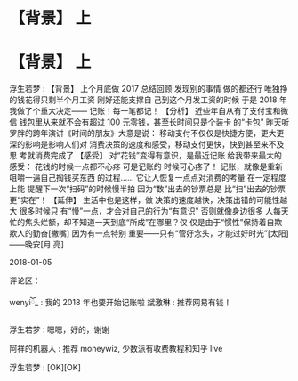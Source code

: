 # 【背景】 上

# 【背景】 上

浮生若梦 : 【背景】 上个月底做 2017 总结回顾 发现别的事情 做的都还行 唯独挣的钱花得只剩半个月工资 刚好还能支撑自 己到这个月发工资的时候 于是 2018 年我做了个重大决定—— 记账！每一笔都记！ 【分析】 近些年自从有了支付宝和微信 钱包里从来就不会有超过 100 元零钱，甚至长时间只是个装卡 的“卡包” 昨天听罗胖的跨年演讲《时间的朋友》大意是说： 移动支付不仅仅是快捷方便，更大更深的影响是影响人们对 消费决策的速度和感受，移动支付更快，快到甚至来不及思 考就消费完成了 【感受】 对“花钱”变得有意识，是最近记账 给我带来最大的感受： 花钱的时候一点都不心疼 可是记账的 时候可心疼了！ 记账，就像是重新咀嚼一遍自己掏钱买东西 的过程…… 它让人恢复一点点对消费的考量 在一定程度上能 提醒下一次“扫码”的时候慢半拍 因为“数”出去的钞票总是 比“扫”出去的钞票更“实在”！ 【延伸】 生活中也是这样，做 决策的速度越快，决策出错的可能性越大 很多时候只 有“慢”一点，才会对自己的行为“有意识” 否则就像身边很多 人每天忙的焦头烂额，却不知道一天到底“所成”在哪里？仅 仅是由于“惯性”保持着自欺欺人的勤奋[撇嘴] 因为有一点特别 重要——只有“管好念头，才能过好时光”[太阳] ——晚安[月 亮]

2018-01-05

评论区：

wenyiོ_ : 我的 2018 年也要开始记账啦 斌激琳 : 推荐网易有钱！

浮生若梦 : 嗯嗯，好的，谢谢

阿祥的机器人 : 推荐 moneywiz, 少数派有收费教程和知乎 live

浮生若梦 : [OK][OK]